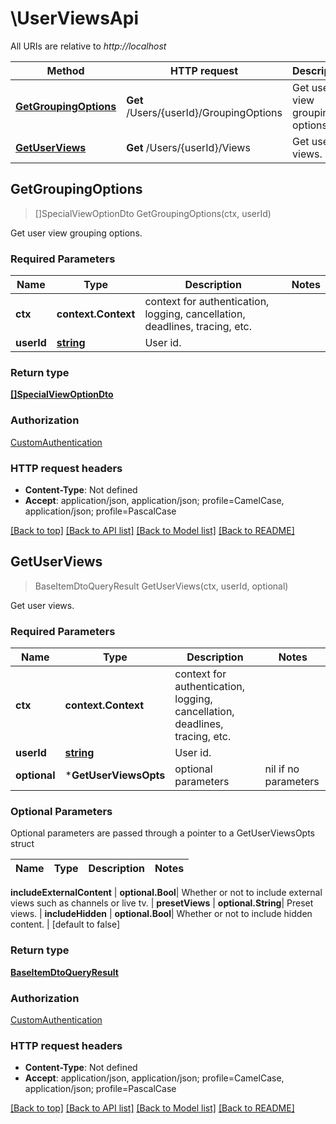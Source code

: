 # \UserViewsApi

All URIs are relative to *http://localhost*

Method | HTTP request | Description
------------- | ------------- | -------------
[**GetGroupingOptions**](UserViewsApi.md#GetGroupingOptions) | **Get** /Users/{userId}/GroupingOptions | Get user view grouping options.
[**GetUserViews**](UserViewsApi.md#GetUserViews) | **Get** /Users/{userId}/Views | Get user views.



## GetGroupingOptions

> []SpecialViewOptionDto GetGroupingOptions(ctx, userId)

Get user view grouping options.

### Required Parameters


Name | Type | Description  | Notes
------------- | ------------- | ------------- | -------------
**ctx** | **context.Context** | context for authentication, logging, cancellation, deadlines, tracing, etc.
**userId** | [**string**](.md)| User id. | 

### Return type

[**[]SpecialViewOptionDto**](SpecialViewOptionDto.md)

### Authorization

[CustomAuthentication](../README.md#CustomAuthentication)

### HTTP request headers

- **Content-Type**: Not defined
- **Accept**: application/json, application/json; profile=CamelCase, application/json; profile=PascalCase

[[Back to top]](#) [[Back to API list]](../README.md#documentation-for-api-endpoints)
[[Back to Model list]](../README.md#documentation-for-models)
[[Back to README]](../README.md)


## GetUserViews

> BaseItemDtoQueryResult GetUserViews(ctx, userId, optional)

Get user views.

### Required Parameters


Name | Type | Description  | Notes
------------- | ------------- | ------------- | -------------
**ctx** | **context.Context** | context for authentication, logging, cancellation, deadlines, tracing, etc.
**userId** | [**string**](.md)| User id. | 
 **optional** | ***GetUserViewsOpts** | optional parameters | nil if no parameters

### Optional Parameters

Optional parameters are passed through a pointer to a GetUserViewsOpts struct


Name | Type | Description  | Notes
------------- | ------------- | ------------- | -------------

 **includeExternalContent** | **optional.Bool**| Whether or not to include external views such as channels or live tv. | 
 **presetViews** | **optional.String**| Preset views. | 
 **includeHidden** | **optional.Bool**| Whether or not to include hidden content. | [default to false]

### Return type

[**BaseItemDtoQueryResult**](BaseItemDtoQueryResult.md)

### Authorization

[CustomAuthentication](../README.md#CustomAuthentication)

### HTTP request headers

- **Content-Type**: Not defined
- **Accept**: application/json, application/json; profile=CamelCase, application/json; profile=PascalCase

[[Back to top]](#) [[Back to API list]](../README.md#documentation-for-api-endpoints)
[[Back to Model list]](../README.md#documentation-for-models)
[[Back to README]](../README.md)

